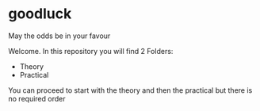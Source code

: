 # goodluck
May the odds be in your favour

Welcome.
In this repository you will find 2 Folders: 
- Theory
- Practical

You can proceed to start with the theory and then the practical but there is no required order
